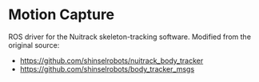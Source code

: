 # Motion Capture

ROS driver for the Nuitrack skeleton-tracking software.
Modified from the original source: 
- https://github.com/shinselrobots/nuitrack_body_tracker
- https://github.com/shinselrobots/body_tracker_msgs

